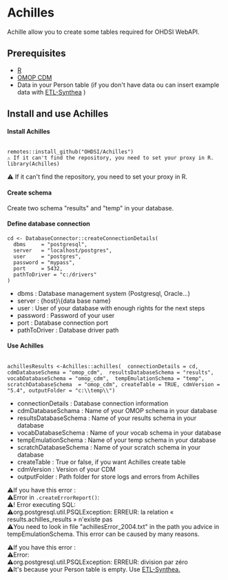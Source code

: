 # Achilles

Achille allow you to create some tables required for OHDSI WebAPI.  

## Prerequisites
 - [R](https://cran.r-project.org/bin/windows/base/)
 - [OMOP CDM](https://github.com/OHDSI/CommonDataModel)
 - Data in your Person table (if you don't have data ou can insert example data with [ETL-Synthea](https://github.com/Guillaume-COULAUD/ETL-Synthea-Documentation/blob/main/README.md) )

## Install and use Achilles

#### Install Achilles

```

remotes::install_github("OHDSI/Achilles")
⚠️ If it can't find the repository, you need to set your proxy in R.
library(Achilles)

```

⚠️ If it can't find the repository, you need to set your proxy in R.

#### Create schema

Create two schema "results" and "temp" in your database.

#### Define database connection

```
cd <- DatabaseConnector::createConnectionDetails(
  dbms     = "postgresql", 
  server   = "localhost/postgres", 
  user     = "postgres", 
  password = "mypass", 
  port     = 5432, 
  pathToDriver = "c:/drivers"  
)
```

- dbms : Database management system (Postgresql, Oracle...)
- server : {host}\\{data base name}
- user : User of your database with enough rights for the next steps
- password : Password of your user
- port : Database connection port
- pathToDriver : Database driver path

#### Use Achilles

```

achillesResults <-Achilles::achilles(  connectionDetails = cd, cdmDatabaseSchema = "omop_cdm",  resultsDatabaseSchema = "results",  vocabDatabaseSchema = "omop_cdm",  tempEmulationSchema = "temp", scratchDatabaseSchema  = "omop_cdm", createTable = TRUE, cdmVersion = "5.4", outputFolder = "c:\\temp\\")

```

- connectionDetails : Database connection information
- cdmDatabaseSchama : Name of your OMOP schema in your database
- resultsDatabaseSchema : Name of your results schema in your database 
- vocabDatabaseSchema : Name of your vocab schema in your database 
- tempEmulationSchema : Name of your temp schema in your database 
- scratchDatabaseSchema : Name of your scratch schema in your database 
- createTable : True or false, if you want Achilles create table
- cdmVersion : Version of your CDM
- outputFolder : Path folder for store logs and errors from Achilles

⚠️If you have this error : <br />
⚠️Error in `.createErrorReport()`: <br />
⚠️! Error executing SQL: <br />
⚠️org.postgresql.util.PSQLException: ERREUR: la relation « results.achilles_results » n'existe pas <br />
⚠️You need to look in file "achillesError_2004.txt" in the path you advice in tempEmulationSchema. This error can be caused by many reasons.  <br />

⚠️If you have this error : <br />
⚠️Error: <br />
⚠️org.postgresql.util.PSQLException: ERREUR: division par zéro <br />
⚠️It's because your Person table is empty. Use [ETL-Synthea.](https://github.com/Guillaume-COULAUD/ETL-Synthea-Documentation/blob/main/README.md) <br />


